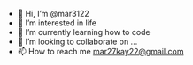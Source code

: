 - 👋 Hi, I’m @mar3122
- 👀 I’m interested in life 
- 🌱 I’m currently learning how to code 
- 💞️ I’m looking to collaborate on ...
- 📫 How to reach me mar27kay22@gmail.com

<!---
mar3122/mar3122 is a ✨ special ✨ repository because its `README.md` (this file) appears on your GitHub profile.
You can click the Preview link to take a look at your changes.
--->
